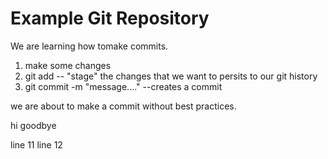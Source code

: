 # Example Git Repository

We are learning how tomake commits.

1. make some changes
2. git add -- "stage" the changes that we want to persits to our git history
3. git commit -m "message...." --creates a commit

we are about to make a commit without best practices.

hi
goodbye

line 11
line 12